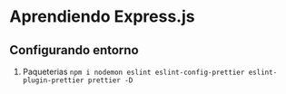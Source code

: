 # Aprendiendo Express.js

## Configurando entorno

1. Paqueterias
  `npm i nodemon eslint eslint-config-prettier eslint-plugin-prettier prettier -D`

